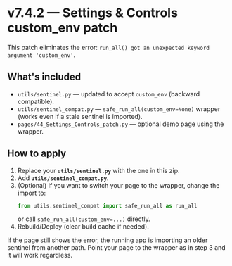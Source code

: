 # v7.4.2 — Settings & Controls custom_env patch

This patch eliminates the error: `run_all() got an unexpected keyword argument 'custom_env'`.

## What's included
- `utils/sentinel.py` — updated to accept `custom_env` (backward compatible).
- `utils/sentinel_compat.py` — `safe_run_all(custom_env=None)` wrapper (works even if a stale sentinel is imported).
- `pages/44_Settings_Controls_patch.py` — optional demo page using the wrapper.

## How to apply
1. Replace your **`utils/sentinel.py`** with the one in this zip.
2. Add **`utils/sentinel_compat.py`**.
3. (Optional) If you want to switch your page to the wrapper, change the import to:
   ```python
   from utils.sentinel_compat import safe_run_all as run_all
   ```
   or call `safe_run_all(custom_env=...)` directly.
4. Rebuild/Deploy (clear build cache if needed).

If the page still shows the error, the running app is importing an older sentinel from another path.
Point your page to the wrapper as in step 3 and it will work regardless.
